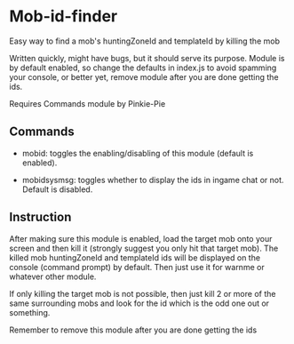 # Mob-id-finder
Easy way to find a mob's huntingZoneId and templateId by killing the mob

Written quickly, might have bugs, but it should serve its purpose. Module is by default enabled, so change the defaults in index.js to avoid spamming your console, or better yet, remove module after you are done getting the ids.

Requires Commands module by Pinkie-Pie

## Commands
- mobid: toggles the enabling/disabling of this module (default is enabled). 

- mobidsysmsg: toggles whether to display the ids in ingame chat or not. Default is disabled.

## Instruction
After making sure this module is enabled, load the target mob onto your screen and then kill it (strongly suggest you only hit that target mob). The killed mob huntingZoneId and templateId ids will be displayed on the console (command prompt) by default. Then just use it for warnme or whatever other module.

If only killing the target mob is not possible, then just kill 2 or more of the same surrounding mobs and look for the id which is the odd one out or something.

Remember to remove this module after you are done getting the ids
